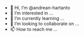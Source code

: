 - 👋 Hi, I’m @andrean-hartanto
- 👀 I’m interested in ...
- 🌱 I’m currently learning ...
- 💞️ I’m looking to collaborate on ...
- 📫 How to reach me ...

<!---
andrean-hartanto/andrean-hartanto is a ✨ special ✨ repository because its `README.md` (this file) appears on your GitHub profile.
You can click the Preview link to take a look at your changes.
--->
